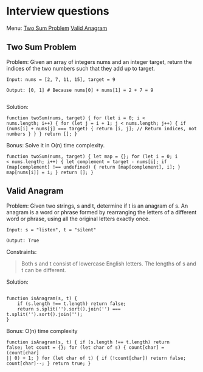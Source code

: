 # Interview questions

Menu:
[Two Sum Problem](#two-sum-problem)
[Valid Anagram](#valid-anagram)

## Two Sum Problem

Problem:
Given an array of integers nums and an integer target, return the indices of the two numbers such that they add up to target.

<code>Input: nums = [2, 7, 11, 15], target = 9  
Output: [0, 1]  # Because nums[0] + nums[1] = 2 + 7 = 9  
</code>


Solution:

<code>function twoSum(nums, target) {
    for (let i = 0; i < nums.length; i++) {
        for (let j = i + 1; j < nums.length; j++) { 
            if (nums[i] + nums[j] === target) {
                return [i, j]; // Return indices, not numbers
            }
        }
    }
    return []; 
}
</code>

Bonus: Solve it in O(n) time complexity.

<code>function twoSum(nums, target) {
    let map = {}; 
    for (let i = 0; i < nums.length; i++) {
        let complement = target - nums[i]; 
        if (map[complement] !== undefined) {
            return [map[complement], i]; 
        }
        map[nums[i]] = i;
    }
    return []; 
    }
</code>

## Valid Anagram

Problem:
Given two strings, s and t, determine if t is an anagram of s.
An anagram is a word or phrase formed by rearranging the letters of a different word or phrase, using all the original letters exactly once.

<code>Input: s = "listen", t = "silent"  
Output: True
</code>


Constraints:

> Both s and t consist of lowercase English letters.
> The lengths of s and t can be different.

Solution:

<code>
function isAnagram(s, t) {
    if (s.length !== t.length) return false;
    return s.split('').sort().join('') === t.split('').sort().join('');
}
</code>

 Bonus: O(n) time complexity 

<code>function isAnagram(s, t) {
    if (s.length !== t.length) return false; 
    let count = {}; 
    for (let char of s) {
        count[char] = (count[char] || 0) + 1;
    }
    for (let char of t) {
        if (!count[char]) return false; 
        count[char]--; 
    }
    return true; 
}
</code>
















